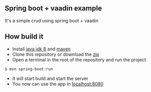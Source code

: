 ## Spring boot + vaadin example
It's a simple crud using spring boot + vaadin
## How build it
* Install [java jdk 8](http://www.oracle.com/technetwork/java/javase/downloads/index.html) and [maven](https://maven.apache.org/) 
* Clone this repository or download the [zip](https://github.com/ArthurJordao/vaadin-products-crud/archive/master.zip)
* Open a terminal in the root of the repository and run the project
```
$ mvn spring-boot:run
```
* It will start build and start the server
* You now can use the app in [localhost:8080](http://localhost:8080)
